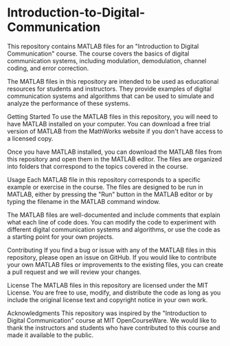 # Introduction-to-Digital-Communication
This repository contains MATLAB files for an "Introduction to Digital Communication" course. The course covers the basics of digital communication systems, including modulation, demodulation, channel coding, and error correction.

The MATLAB files in this repository are intended to be used as educational resources for students and instructors. They provide examples of digital communication systems and algorithms that can be used to simulate and analyze the performance of these systems.

Getting Started
To use the MATLAB files in this repository, you will need to have MATLAB installed on your computer. You can download a free trial version of MATLAB from the MathWorks website if you don't have access to a licensed copy.

Once you have MATLAB installed, you can download the MATLAB files from this repository and open them in the MATLAB editor. The files are organized into folders that correspond to the topics covered in the course.

Usage
Each MATLAB file in this repository corresponds to a specific example or exercise in the course. The files are designed to be run in MATLAB, either by pressing the "Run" button in the MATLAB editor or by typing the filename in the MATLAB command window.

The MATLAB files are well-documented and include comments that explain what each line of code does. You can modify the code to experiment with different digital communication systems and algorithms, or use the code as a starting point for your own projects.

Contributing
If you find a bug or issue with any of the MATLAB files in this repository, please open an issue on GitHub. If you would like to contribute your own MATLAB files or improvements to the existing files, you can create a pull request and we will review your changes.

License
The MATLAB files in this repository are licensed under the MIT License. You are free to use, modify, and distribute the code as long as you include the original license text and copyright notice in your own work.

Acknowledgments
This repository was inspired by the "Introduction to Digital Communication" course at MIT OpenCourseWare. We would like to thank the instructors and students who have contributed to this course and made it available to the public.





